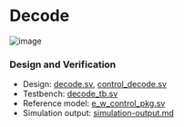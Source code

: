# Decode
![image](https://github.com/coolnikitav/coding-lessons/assets/30304422/eb24dfa4-efc0-4286-adaa-a5ea079033f1)

### Design and Verification
- Design: [decode.sv](decode.sv), [control_decode.sv](control_decode.sv)
- Testbench: [decode_tb.sv](decode_tb.sv)
- Reference model: [e_w_control_pkg.sv](e_w_control_pkg.sv)
- Simulation output: [simulation-output.md](simulation-output.md)

